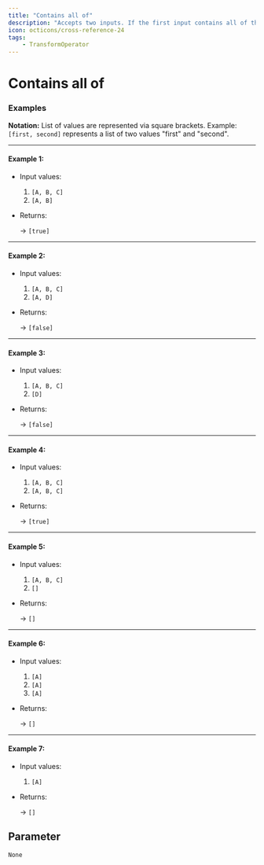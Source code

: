 ```yaml
---
title: "Contains all of"
description: "Accepts two inputs. If the first input contains all of the second input values it returns 'true', else 'false' is returned."
icon: octicons/cross-reference-24
tags: 
    - TransformOperator
---
```

# Contains all of
<!-- This file was generated - DO NOT CHANGE IT MANUALLY -->




### Examples

**Notation:** List of values are represented via square brackets. Example: `[first, second]` represents a list of two values "first" and "second".

---
#### Example 1:

* Input values:
  1. `[A, B, C]`
  2. `[A, B]`

* Returns:

  → `[true]`


---
#### Example 2:

* Input values:
  1. `[A, B, C]`
  2. `[A, D]`

* Returns:

  → `[false]`


---
#### Example 3:

* Input values:
  1. `[A, B, C]`
  2. `[D]`

* Returns:

  → `[false]`


---
#### Example 4:

* Input values:
  1. `[A, B, C]`
  2. `[A, B, C]`

* Returns:

  → `[true]`


---
#### Example 5:

* Input values:
  1. `[A, B, C]`
  2. `[]`

* Returns:

  → `[]`


---
#### Example 6:

* Input values:
  1. `[A]`
  2. `[A]`
  3. `[A]`

* Returns:

  → `[]`


---
#### Example 7:

* Input values:
  1. `[A]`

* Returns:

  → `[]`




## Parameter

`None`